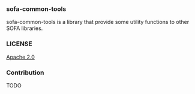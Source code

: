 ### sofa-common-tools

sofa-common-tools is a library that provide some utility functions to other SOFA libraries.

### LICENSE

[Apache 2.0](./LICENSE)

### Contribution

TODO